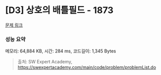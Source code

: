 # [D3] 상호의 배틀필드 - 1873 

[문제 링크](https://swexpertacademy.com/main/code/problem/problemDetail.do?contestProbId=AV5LyE7KD2ADFAXc) 

### 성능 요약

메모리: 64,884 KB, 시간: 284 ms, 코드길이: 1,345 Bytes



> 출처: SW Expert Academy, https://swexpertacademy.com/main/code/problem/problemList.do